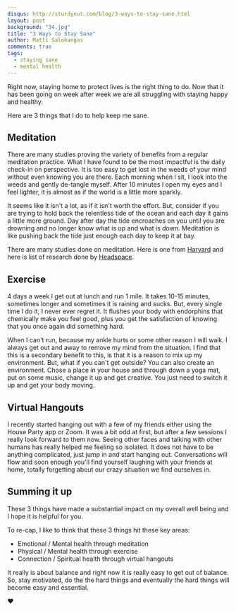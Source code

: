 ```yaml
---
disqus: http://sturdynut.com/blog/3-ways-to-stay-sane.html
layout: post
background: "34.jpg"
title: "3 Ways to Stay Sane"
author: Matti Salokangas
comments: true
tags:
  - staying sane
  - mental health
---
```


Right now, staying home to protect lives is the right thing to do.  Now that it has been going on week after week we are all struggling with staying happy and healthy.

Here are 3 things that I do to help keep me sane.

## Meditation

There are many studies proving the variety of benefits from a regular meditation practice.  What I have found to be the most impactful is the daily check-in on perspective.  It is too easy to get lost in the weeds of your mind without even knowing you are there.  Each morning when I sit, I look into the weeds and gently de-tangle myself.  After 10 minutes I open my eyes and I feel lighter, it is almost as if the world is a little more sparkly.

It seems like it isn't a lot, as if it isn't worth the effort.  But, consider if you are trying to hold back the relentless tide of the ocean and each day it gains a little more ground.  Day after day the tide encroaches on you until you are drowning and no longer know what is up and what is down.  Meditation is like pushing back the tide just enough each day to keep it at bay.

There are many studies done on meditation.  Here is one from [Harvard](https://news.harvard.edu/gazette/story/2018/04/harvard-researchers-study-how-mindfulness-may-change-the-brain-in-depressed-patients/) and here is list of research done by [Headspace](https://www.headspace.com/science/meditation-research).

## Exercise

4 days a week I get out at lunch and run 1 mile.  It takes 10-15 minutes, sometimes longer and sometimes it is raining and sucks.  But, every single time I do it, I never ever regret it.  It flushes your body with endorphins that chemically make you feel good, plus you get the satisfaction of knowing that you once again did something hard.

When I can't run, because my ankle hurts or some other reason I will walk.  I always get out and away to remove my mind from the situation.  I find that this is a secondary benefit to this, is that it is a reason to mix up my environment.  But, what if you can't get outside?  You can also create an environment.  Chose a place in your house and through down a yoga mat, put on some music, change it up and get creative.  You just need to switch it up and get your body moving.

## Virtual Hangouts

I recently started hanging out with a few of my friends either using the House Party app or Zoom.  It was a bit odd at first, but after a few sessions I really look forward to them now.  Seeing other faces and talking with other humans has really helped me feeling so isolated.  It does not have to be anything complicated, just jump in and start hanging out.  Conversations will flow and soon enough you'll find yourself laughing with your friends at home, totally forgetting about our crazy situation we find ourselves in.

## Summing it up

These 3 things have made a substantial impact on my overall well being and I hope it is helpful for you.

To re-cap, I like to think that these 3 things hit these key areas:

- Emotional / Mental health through meditation
- Physical / Mental health through exercise
- Connection / Spiritual health through virtual hangouts

It really is about balance and right now it is really easy to get out of balance.  So, stay motivated, do the the hard things and eventually the hard things will become easy and essential.

❤
